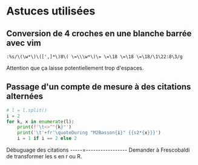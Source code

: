 Astuces utilisées
=================

Conversion de 4 croches en une blanche barrée avec vim
------------------------------------------------------
```vim
:%s/\(\w*\)\([',]*\)8\( \=\\\w*\)\= \=\18 \=\18 \=\18/\1\22:8\3/g
```
Attention que ça laisse potentiellement trop d'espaces.

Passage d'un compte de mesure à des citations alternées
-------------------------------------------------------
```python
# l = l.split()
i = 2
for k, x in enumerate(l):
    print(f'\t<>^"{k}"')
    print('\t'+fr'\quoteDuring "M2Basson{i}" {{s2*{x}}}')
    i = 1 if i == 2 else 2
```

Débuguage des citations
-----=-----------------
Demander à Frescobaldi de transformer les s en r ou R.
